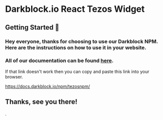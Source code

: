 # Darkblock.io React Tezos Widget

## Getting Started 🚀

### Hey everyone, thanks for choosing to use our Darkblock NPM. Here are the instructions on how to use it in your website.


### All of our documentation can be found [here](https://docs.darkblock.io/npm/tezosnpm/).

If that link doesn't work then you can copy and paste this link into your browser.

https://docs.darkblock.io/npm/tezosnpm/

## Thanks, see you there!

.
